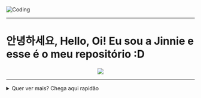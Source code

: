 <img align="Center" alt="Coding" width="900" src="https://i.pinimg.com/originals/7b/1b/b6/7b1bb67b642f2665a0709a26e57300e1.gif">

---

<h1> 안녕하세요, Hello, Oi! Eu sou a Jinnie e esse é o meu repositório :D </h1> 


<div id="header" align="center">
<img align="Center" src="https://spotify-github-profile.vercel.app/api/view?uid=12144321314&cover_image=true&theme=novatorem&show_offline=false&bar_color=53b14f&bar_color_cover=false)](https://github.com/kittinan/spotify-github-profile"/>
</div>

---

<details>
<summary>Quer ver mais? Chega aqui rapidão</summary>     

---  
  
<div id="header" align="center">
<img align="Center" height="500em" src="https://github.com/aflaviarv/aflaviarv/blob/output/github-contribution-grid-snake.svg"/>
</div>  

---  

  
  
<div id="header" align="center">
<a href="https://github.com/aflaviarv">
<img align="center" height="180em" src="https://streak-stats.demolab.com?user=aflaviarv&theme=hacker&border_radius=9&locale=pt-br&date_format=%5BY.%5Dn.j"/>
<img align="center" height="180em" src="https://github-readme-stats.vercel.app/api?username=anuraghazra&show_icons=true&theme=dark"/>
</div>  
  
  
---

  

<div id="header" align="center">
<img align="Center" height="500em" src="https://spotify-recently-played-readme.vercel.app/api?user=12144321314&unique=true"/>
</div>



---

<div>  
<details>
<summary>Bora falar de coisas legais?</summary>
  
<details>
<summary>Qual sua linguagem preferida? A minha é essa</summary>      

<div>
<img align="Center" height="150em" src="https://i.pinimg.com/originals/b0/83/a3/b083a3941a60a81dda7e29710397f869.gif"/>
</div>
</details> 

<details> 
<summary>Qual sua cloud preferida? A minha é essa</summary>     

<div>
<img align="Center" height="150em" src="https://miro.medium.com/max/1400/1*2-b5UkCIf7iF0eCTc-DFeQ.gif"/>
</div>
</details> 
  
</details>  
</div>  

---

<div>  
<details>
<summary>Quer falar comigo?</summary>
  
    
<div>
<a href="https://www.linkedin.com/in/ana-flavia-rodrigues-09b961144" target="_blank"><img src="https://img.shields.io/badge/-LinkedIn-%230077B5?style=for-the-badge&logo=linkedin&logoColor=white" target="_blank"></a>
</div>


</details>  
</div>  
